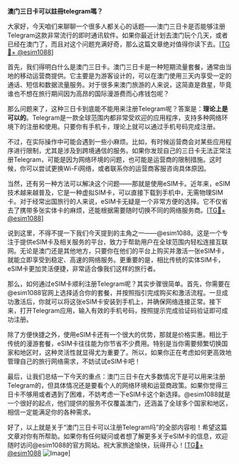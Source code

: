 **澳门三日卡可以註冊telegram嗎？**

大家好，今天咱们来聊聊一个很多人都关心的话题——澳门三日卡是否能够注册Telegram这款非常流行的即时通讯软件。如果你最近计划去澳门玩个几天，或者已经在澳门了，而且对这个问题充满好奇，那么这篇文章绝对值得你读下去。[[TG💪+ @esim1088](https://t.me/s/esim1088)]

首先，我们得明白什么是澳门三日卡。澳门三日卡是一种短期流量套餐，通常由当地的移动运营商提供。它主要是为游客设计的，可以在澳门使用三天内享受一定的通话、短信和数据流量服务。对于很多来澳门旅游的人来说，这简直是救星，毕竟谁也不想在旅行期间因为高昂的国际漫游费而心疼钱包呢？

那么问题来了，这种三日卡到底能不能用来注册Telegram呢？答案是：**理论上是可以的**。Telegram是一款全球范围内都非常受欢迎的应用程序，支持多种网络环境下的注册和使用。只要你有手机卡，理论上就可以通过手机号码完成注册。

不过，在实际操作中可能会遇到一些小麻烦。比如，有时候运营商会对某些应用程序进行限制，尤其是涉及到跨境通信的服务。如果你发现自己的三日卡无法正常注册Telegram，可能是因为网络环境的问题，也可能是运营商的限制措施。这时候，你可以尝试更换Wi-Fi网络，或者联系你的运营商客服咨询具体原因。

当然，还有另一种方法可以解决这个问题——那就是使用eSIM卡。近年来，eSIM技术越来越普及，它是一种虚拟SIM卡，可以直接下载到手机中，无需物理SIM卡。对于经常出国旅行的人来说，eSIM卡无疑是一个非常方便的选择。它不仅省去了携带多张实体卡的麻烦，还能根据需要随时切换不同的网络服务商。[[TG💪+ @esim1088](https://t.me/s/esim1088)]

说到这里，不得不提一下我们今天提到的主角之一——@esim1088。这是一个专注于提供eSIM卡及相关服务的平台，致力于帮助用户在全球范围内轻松连接互联网。无论是澳门还是其他地方，只要你在他们的平台上购买并激活一张eSIM卡，就能立即享受到稳定、高速的网络服务。更重要的是，相比传统的实体SIM卡，eSIM卡更加灵活便捷，非常适合像我们这样的旅行者。

那么，如何通过eSIM卡顺利注册Telegram呢？其实步骤很简单。首先，你需要在@esim1088官网上选择适合你的套餐，并按照指引完成购买和激活流程。一旦成功激活后，你就可以将这张eSIM卡安装到手机上，并确保网络连接正常。接下来，打开Telegram应用，输入有效的手机号码，按照提示完成验证码验证即可成功注册。

除了方便快捷之外，使用eSIM卡还有一个很大的优势，那就是价格实惠。相比于传统的漫游套餐，eSIM卡往往能为你节省不少费用。特别是当你需要频繁切换国家和地区时，这种灵活性就显得尤为重要了。所以，如果你正在考虑如何更高效地管理自己的旅行网络需求，不妨试试eSIM卡吧！

最后，让我们总结一下今天的重点：澳门三日卡在大多数情况下是可以用来注册Telegram的，但具体情况还是要看个人的网络环境和运营商政策。如果你觉得三日卡不够用或者遇到了困难，不妨考虑一下eSIM卡这个新选择。@esim1088就是一个很好的起点，他们提供的服务不仅覆盖澳门，还涵盖了全球多个国家和地区，相信一定能满足你的各种需求。

好了，以上就是关于“澳门三日卡可以注册Telegram吗”的全部内容啦！希望这篇文章对你有所帮助。如果你有任何疑问或者想了解更多关于eSIM卡的信息，欢迎随时访问@esim1088的官方网站。祝大家旅途愉快，玩得开心！[[TG💪+ @esim1088](https://t.me/s/esim1088) ![Image](https://i.postimg.cc/4NQfJmqS/Snipaste-2025-05-13-00-14-12.png)]